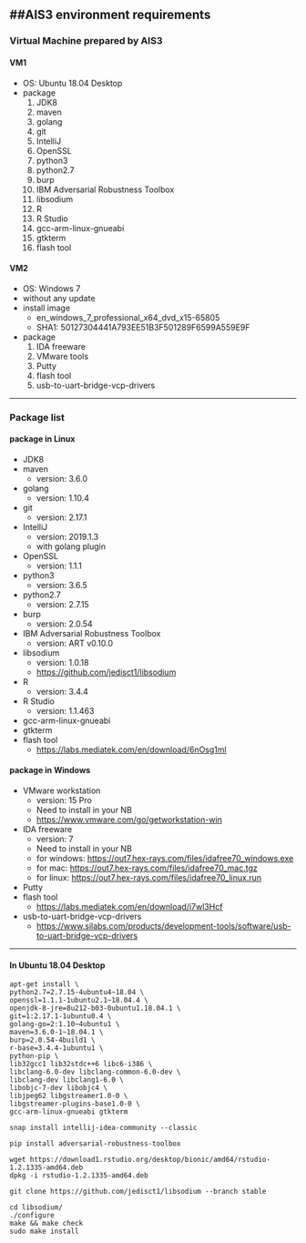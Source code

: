 ##AIS3 environment requirements
----

### Virtual Machine prepared by AIS3
#### VM1
- OS: Ubuntu 18.04 Desktop
- package
	1. JDK8
	2. maven
	3. golang
	4. git
	5. IntelliJ
	6. OpenSSL
	7. python3
	8. python2.7
	9. burp
	10. IBM Adversarial Robustness Toolbox 
	11. libsodium
	12. R
	13. R Studio
	14. gcc-arm-linux-gnueabi
	15. gtkterm
	16. flash tool

#### VM2
- OS: Windows 7
- without any update
- install image
	- en\_windows\_7\_professional\_x64\_dvd\_x15-65805
	- SHA1: 50127304441A793EE51B3F501289F6599A559E9F
- package
	1. IDA freeware 
	2. VMware tools
	3. Putty
	4. flash tool
	5. usb-to-uart-bridge-vcp-drivers

----------
### Package list
#### package in Linux
- JDK8
- maven
	- version: 3.6.0
- golang
	- version: 1.10.4
- git
	- version: 2.17.1
- IntelliJ
	- version: 2019.1.3
	- with golang plugin
- OpenSSL
	- version: 1.1.1
- python3
	- version: 3.6.5
- python2.7
   - version: 2.7.15
- burp
	- version: 2.0.54
- IBM Adversarial Robustness Toolbox
	- version: ART v0.10.0
- libsodium
	- version: 1.0.18
	- https://github.com/jedisct1/libsodium
- R
	- version: 3.4.4
- R Studio
	- version: 1.1.463
- gcc-arm-linux-gnueabi
- gtkterm
- flash tool
	- https://labs.mediatek.com/en/download/6nOsg1ml 

#### package in Windows

- VMware workstation
	- version: 15 Pro
	- Need to install in your NB
	- https://www.vmware.com/go/getworkstation-win
- IDA freeware
	- version: 7
	- Need to install in your NB
	- for windows: https://out7.hex-rays.com/files/idafree70_windows.exe
	- for mac: https://out7.hex-rays.com/files/idafree70_mac.tgz
	- for linux: https://out7.hex-rays.com/files/idafree70_linux.run
- Putty
- flash tool
	- https://labs.mediatek.com/en/download/i7wl3Hcf
- usb-to-uart-bridge-vcp-drivers
	- https://www.silabs.com/products/development-tools/software/usb-to-uart-bridge-vcp-drivers

-----

#### In Ubuntu 18.04 Desktop
```
apt-get install \
python2.7=2.7.15-4ubuntu4~18.04 \
openssl=1.1.1-1ubuntu2.1~18.04.4 \
openjdk-8-jre=8u212-b03-0ubuntu1.18.04.1 \
git=1:2.17.1-1ubuntu0.4 \
golang-go=2:1.10~4ubuntu1 \
maven=3.6.0-1~18.04.1 \
burp=2.0.54-4build1 \
r-base=3.4.4-1ubuntu1 \
python-pip \
lib32gcc1 lib32stdc++6 libc6-i386 \
libclang-6.0-dev libclang-common-6.0-dev \
libclang-dev libclang1-6.0 \
libobjc-7-dev libobjc4 \
libjpeg62 libgstreamer1.0-0 \
libgstreamer-plugins-base1.0-0 \
gcc-arm-linux-gnueabi gtkterm

snap install intellij-idea-community --classic

pip install adversarial-robustness-toolbox

wget https://download1.rstudio.org/desktop/bionic/amd64/rstudio-1.2.1335-amd64.deb
dpkg -i rstudio-1.2.1335-amd64.deb

git clone https://github.com/jedisct1/libsodium --branch stable

cd libsodium/
./configure
make && make check
sudo make install
```
